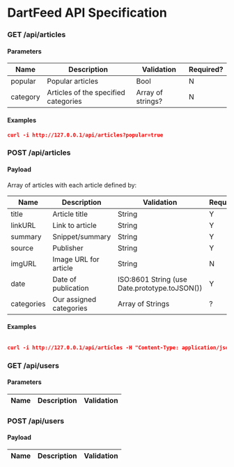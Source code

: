 # DartFeed API Specification
 
### GET /api/articles

#### Parameters

Name | Description | Validation | Required?
-----|------------- | --------- | ---
popular | Popular articles | Bool | N
category | Articles of the specified categories | Array of strings? | N

#### Examples

```json
curl -i http://127.0.0.1/api/articles?popular=true

```

### POST /api/articles

#### Payload

Array of articles with each article defined by:

Name | Description | Validation | Required?
-----|------------- | --------- |------
title | Article title | String | Y
linkURL | Link to article | String | Y 
summary | Snippet/summary | String | Y
source | Publisher | String | Y
imgURL | Image URL for article | String | N
date | Date of publication | ISO:8601 String (use Date.prototype.toJSON()) | Y
categories | Our assigned categories | Array of Strings | ?

#### Examples

```json

curl -i http://127.0.0.1/api/articles -H "Content-Type: application/json" -d '[{{"title":"TensorFlow and Monetizing Intellectual Property","linkURL":"https://stratechery.com/2015/tensorflow-and-monetizing-intellectual-property/","summary":"<p>Google has said repeatedly that machine learning is key to their future. Why, then, did they open source the secret sauce? Is it a mistake, or are there lessons to be learned for IP creators everywhere.</p> <p>The post <a rel="nofollow" href="https://stratechery.com/2015/tensorflow-and-monetizing-intellectual-property/">TensorFlow and Monetizing Intellectual Property</a> appeared first on <a rel="nofollow" href="https://stratechery.com">Stratechery by Ben Thompson</a>.</p>"","source":"Stratechery","imgURL":"test.jpg","date":"???","categories":"["Machine Learning","Patents"]"}}]'

```


### GET /api/users  

#### Parameters

Name | Description | Validation
-----|------------- | ---------

### POST /api/users  

#### Payload

Name | Description | Validation
-----|------------- | ---------
